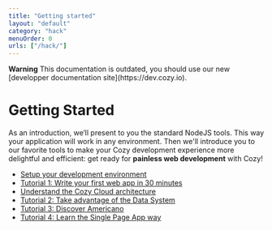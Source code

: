 ```yaml
---
title: "Getting started"
layout: "default"
category: "hack"
menuOrder: 0
urls: ["/hack/"]
---
```


<div class="deprecated">
<b>Warning</b> This documentation is outdated, you should use our new [developper documentation site](https://dev.cozy.io).
</div>

# Getting Started

As an introduction, we’ll present to you the standard NodeJS tools. This way your application will work in any environment. Then
we'll introduce you to our favorite tools to make your Cozy development
experience more delightful and efficient: get ready for **painless web development** with Cozy!

* [Setup your development environment](/hack/getting-started/setup-environment.html)
* [Tutorial 1: Write your first web app in 30 minutes](/hack/getting-started/first-app.html)
* [Understand the Cozy Cloud architecture](/hack/getting-started/architecture-overview.html)
* [Tutorial 2: Take advantage of the Data System](/hack/getting-started/play-with-data-system.html)
* [Tutorial 3: Discover Americano](/hack/getting-started/discover-americano.html)
* [Tutorial 4: Learn the Single Page App way ](/hack/getting-started/learn-single-page-app-way.html)

